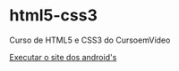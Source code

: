 # html5-css3
 Curso de HTML5 e CSS3 do CursoemVídeo

<a href="https://douglassvalves.github.io/html5-css3/modulo-02/Desafio010Prof/android.html">Executar o site dos android's</a>